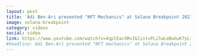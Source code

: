 ```yaml
---
layout: post
title: 'Adi Ben-Ari presented "NFT Mechanics" at Solana Breakpoint 2021'
image: solana-breakpoint
category: videos
social: video
link: https://www.youtube.com/watch?v=4qplEacSMvI&list=PLilwLeBwGuK7yLsxKM1RZlxuNpaEuBEXk&index=84&ab_channel=Solana
#headline: Adi Ben-Ari presented "NFT mechanics" at Solana Breakpoint 2021.
---
```

